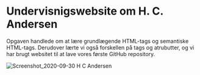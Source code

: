 # Undervisnigswebsite om H. C. Andersen

Opgaven handlede om at lære grundlægende HTML-tags og semantiske HTML-tags. Derudover lærte vi også forskellen på tags og atrubutter, og vi har brugt websitet til at lave vores første GitHub repository.

![Screenshot_2020-09-30 H C Andersen](https://user-images.githubusercontent.com/72072183/94665396-5fff7480-030c-11eb-8c45-18b8cade666a.png)

